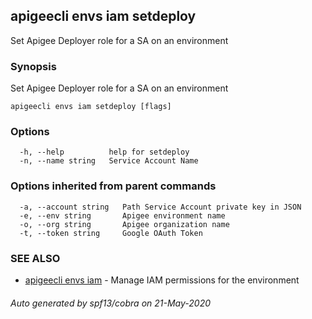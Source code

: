 ## apigeecli envs iam setdeploy

Set Apigee Deployer role for a SA on an environment

### Synopsis

Set Apigee Deployer role for a SA on an environment

```
apigeecli envs iam setdeploy [flags]
```

### Options

```
  -h, --help          help for setdeploy
  -n, --name string   Service Account Name
```

### Options inherited from parent commands

```
  -a, --account string   Path Service Account private key in JSON
  -e, --env string       Apigee environment name
  -o, --org string       Apigee organization name
  -t, --token string     Google OAuth Token
```

### SEE ALSO

* [apigeecli envs iam](apigeecli_envs_iam.md)	 - Manage IAM permissions for the environment

###### Auto generated by spf13/cobra on 21-May-2020
